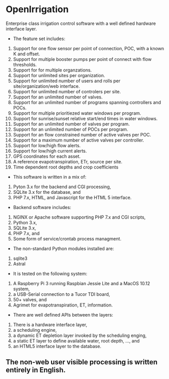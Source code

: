 # OpenIrrigation

Enterprise class irrigation control software with a well defined hardware interface layer.

  * The feature set includes:
 1. Support for one flow sensor per point of connection, POC, with a known K and offset.
 2. Support for multiple booster pumps per point of connect with flow thresholds.
 3. Support for for multiple organzations.
 4. Support for unlimited sites per organization.
 5. Support for unlimited number of users and rolls per site/organization/web interface.
 6. Support for unlimited number of  controlers per site.
 7. Support for an unlimited number of valves.
 8. Support for an unlimited number of programs spanning controllers and POCs.
 9. Support for multiple prioritiezed water windows per program.
 10. Support for sunrise/sunset relative start/end times in water windows.
 11. Support for an unlimited number of valves per program.
 12. Support for an unlimited number of POCs per program.
 13. Support for an flow constrained number of active valves per POC.
 14. Support for a maximum number of active valves per controller.
 15. Support for low/high flow alerts.
 16. Support for low/high current alerts.
 17. GPS coordinates for each asset.
 18. A reference evapotranspiration, ETr, source per site.
 19. Time dependent root depths and crop coefficients

  * This software is written in a mix of:
 1. Pyton 3.x for the backend and CGI processing, 
 2. SQLite 3.x for the database, and
 3. PHP 7.x, HTML, and Javascript for the HTML 5 interface.

  * Backend software includes:
 1. NGINX or Apache software supporting PHP 7.x and CGI scripts,
 2. Python 3.x,
 3. SQLite 3.x,
 4. PHP 7.x, and
 5. Some form of service/crontab process managment.

  * The non-standard Python modules installed are:
 1. sqlite3
 1. Astral

  * It is tested on the following system:
 1. A Raspberry Pi 3 running Raspbian Jessie Lite and a MacOS 10.12 system,
 2. a USB-Serial connection to a Tucor TDI board,
 3. 50+ valves, and
 4. Agrimet for evapotranspiration, ET, information.

  * There are well defined APIs between the layers:
 1. There is a hardware interface layer,
 2. a scheduling engine,
 3. a dynamic ET depletion layer invoked by the scheduling enging,
 4. a static ET layer to define available water, root depth, ..., and
 5. an HTML5 interface layer to the database.

## The non-web user visible processing is written entirely in English.
